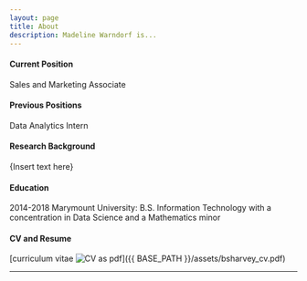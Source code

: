 ```yaml
---
layout: page
title: About
description: Madeline Warndorf is...
---
```


#### <a name="currentposition"></a>Current Position
Sales and Marketing Associate


#### <a name="previousposition"></a>Previous Positions
Data Analytics Intern


#### <a name="researchbackground"></a>Research Background
{Insert text here}


#### <a name="education"></a>Education
2014-2018 Marymount University: B.S. Information Technology with a concentration in Data Science and a Mathematics minor


#### <a name="cvandresume"></a>CV and Resume
[curriculum vitae ![CV as pdf](icons16/pdf-icon.png)]({{ BASE_PATH }}/assets/bsharvey_cv.pdf)

---
